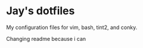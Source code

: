 Jay's dotfiles
=========

My configuration files for vim, bash, tint2, and conky.

Changing readme because i can
